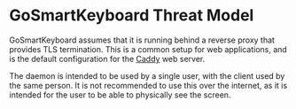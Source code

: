 # GoSmartKeyboard Threat Model


GoSmartKeyboard assumes that it is running behind a reverse proxy that provides TLS termination. This is a common setup for web applications, and is the default configuration for the [Caddy](https://caddyserver.com/) web server.

The daemon is intended to be used by a single user, with the client used by the same person.
It is not recommended to use this over the internet, as it is intended for the user to be able to physically see the screen.